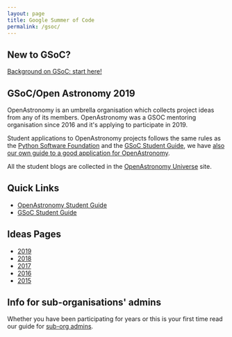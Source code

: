 ```yaml
---
layout: page
title: Google Summer of Code
permalink: /gsoc/
---
```


## New to GSoC? 
 
[Background on GSoC: start here!](./background.html)

## GSoC/Open Astronomy 2019

OpenAstronomy is an umbrella organisation which collects project ideas
from any of its members. OpenAstronomy was a GSOC mentoring organisation since 2016 and
it's applying to participate
in 2019.

Student applications to OpenAstronomy projects follows the same
rules as the [Python Software Foundation] and the [GSoC Student Guide],
we have [also our own guide to a good application for OpenAstronomy][OpenAstronomy Student Guide].

All the student blogs are collected in the [OpenAstronomy Universe] site.

## Quick Links

* [OpenAstronomy Student Guide]
* [GSoC Student Guide]

## Ideas Pages

* [2019](./gsoc2019/)
* [2018](./gsoc2018/)
* [2017](./gsoc2017/)
* [2016](./gsoc2016/ideas.html)
* [2015](./gsoc2015/ideas.html)

## Info for sub-organisations' admins

Whether you have been participating for years or this is your first time
read our guide for [sub-org admins](./suborg_guidelines.html).


[OpenAstronomy Student Guide]: ./student_guidelines.html
[Python Software Foundation]: http://python-gsoc.org/
[GSoC Student Guide]: https://google.github.io/gsocguides/student/
[OpenAstronomy Universe]: http://openastronomy.org/Universe_OA/
